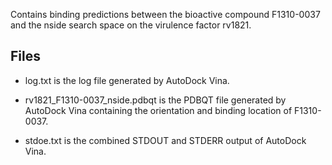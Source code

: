 Contains binding predictions between the bioactive compound F1310-0037 and the nside search space on the virulence factor rv1821.

## Files

- log.txt is the log file generated by AutoDock Vina.

- rv1821_F1310-0037_nside.pdbqt is the PDBQT file generated by AutoDock Vina containing the orientation and binding location of F1310-0037.

- stdoe.txt is the combined STDOUT and STDERR output of AutoDock Vina.

